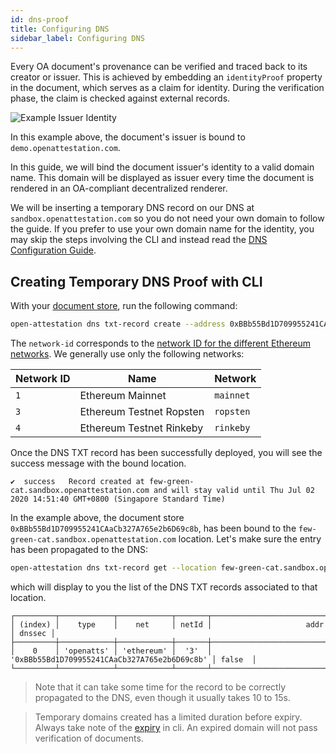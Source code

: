 ```yaml
---
id: dns-proof
title: Configuring DNS
sidebar_label: Configuring DNS
---
```


Every OA document's provenance can be verified and traced back to its creator or issuer. This is achieved by embedding an `identityProof` property in the document, which serves as a claim for identity. During the verification phase, the claim is checked against external records.

![Example Issuer Identity](/docs/verifiable-document/dns-proof/example.png)

In this example above, the document's issuer is bound to `demo.openattestation.com`.

In this guide, we will bind the document issuer's identity to a valid domain name. This domain will be displayed as issuer every time the document is rendered in an OA-compliant decentralized renderer.

We will be inserting a temporary DNS record on our DNS at `sandbox.openattestation.com` so you do not need your own domain to follow the guide. If you prefer to use your own domain name for the identity, you may skip the steps involving the CLI and instead read the [DNS Configuration Guide](../advanced/configuring-dns).

## Creating Temporary DNS Proof with CLI

With your [document store](/docs/verifiable-document/document-store), run the following command:

```bash
open-attestation dns txt-record create --address 0xBBb55Bd1D709955241CAaCb327A765e2b6D69c8b --network-id 3
```

The `network-id` corresponds to the [network ID for the different Ethereum networks](https://chainid.network/). We generally use only the following networks:

| Network ID | Name                     | Network   |
| ---------- | ------------------------ | --------- |
| `1`        | Ethereum Mainnet         | `mainnet` |
| `3`        | Ethereum Testnet Ropsten | `ropsten` |
| `4`        | Ethereum Testnet Rinkeby | `rinkeby` |

Once the DNS TXT record has been successfully deployed, you will see the success message with the bound location.

```text
✔  success   Record created at few-green-cat.sandbox.openattestation.com and will stay valid until Thu Jul 02 2020 14:51:40 GMT+0800 (Singapore Standard Time)
```

In the example above, the document store `0xBBb55Bd1D709955241CAaCb327A765e2b6D69c8b`, has been bound to the `few-green-cat.sandbox.openattestation.com` location. Let's make sure the entry has been propagated to the DNS:

```bash
open-attestation dns txt-record get --location few-green-cat.sandbox.openattestation.com
```

which will display to you the list of the DNS TXT records associated to that location.

```text
┌─────────┬────────────┬────────────┬───────┬──────────────────────────────────────────────┬────────┐
│ (index) │    type    │    net     │ netId │                     addr                     │ dnssec │
├─────────┼────────────┼────────────┼───────┼──────────────────────────────────────────────┼────────┤
│    0    │ 'openatts' │ 'ethereum' │  '3'  │ '0xBBb55Bd1D709955241CAaCb327A765e2b6D69c8b' │ false  │
└─────────┴────────────┴────────────┴───────┴──────────────────────────────────────────────┴────────┘
```

> Note that it can take some time for the record to be correctly propagated to the DNS, even though it usually takes 10 to 15s.

> Temporary domains created has a limited duration before expiry. Always take note of the [expiry](#created-with-expiry) in cli. An expired domain will not pass verification of documents.
